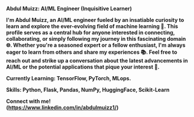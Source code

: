 **Abdul Muizz: AI/ML Engineer (Inquisitive Learner)**

**I'm Abdul Muizz, an AI/ML engineer fueled by an insatiable curiosity to learn and explore the ever-evolving field of machine learning 🤖. This profile serves as a central hub for anyone interested in connecting, collaborating, or simply following my journey in this fascinating domain 🌐. Whether you're a seasoned expert or a fellow enthusiast, I'm always eager to learn from others and share my experiences 📚. Feel free to reach out and strike up a conversation about the latest advancements in AI/ML or the potential applications that pique your interest 🌟.**

**Currently Learning: TensorFlow, PyTorch, MLops.**

**Skills: Python, Flask, Pandas, NumPy, HuggingFace, Scikit-Learn**

**Connect with me!  
(https://www.linkedin.com/in/abdulmuizz1/)**
